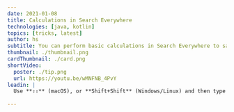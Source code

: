 ```yaml
---
date: 2021-01-08
title: Calculations in Search Everywhere
technologies: [java, kotlin]
topics: [tricks, latest]
author: hs
subtitle: You can perform basic calculations in Search Everywhere to save you using your calculator app.
thumbnail: ./thumbnail.png
cardThumbnail: ./card.png
shortVideo:
  poster: ./tip.png
  url: https://youtu.be/wMNFNB_4PvY   
leadin: |
  Use **⇧⇧** (macOS), or **Shift+Shift** (Windows/Linux) and then type in your sum. The result will appear at the top of the Search Everywhere dialog as "Result: "
  
---
```

